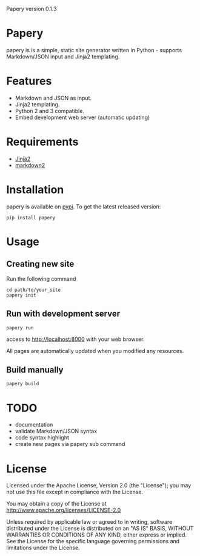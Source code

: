 Papery version 0.1.3

# Papery

papery is  is a simple, static site generator written in Python - supports Markdown/JSON input and Jinja2 templating.

# Features

- Markdown and JSON as input.
- Jinja2 templating.
- Python 2 and 3 compatible.
- Embed development web server (automatic updating)

# Requirements

- [Jinja2](http://jinja.pocoo.org/)
- [markdown2](https://github.com/trentm/python-markdown2)

# Installation

papery is available on [pypi](https://pypi.python.org/pypi).
To get the latest released version:

    pip install papery

# Usage

## Creating new site

Run the following command

    cd path/to/your_site
    papery init

## Run with development server

    papery run

access to <http://localhost:8000> with your web browser.

All pages are automatically updated when you modified any resources.

## Build manually

    papery build

# TODO

- documentation
- validate Markdown/JSON syntax
- code syntax highlight
- create new pages via papery sub command

# License

Licensed under the Apache License, Version 2.0 (the "License"); you may not use this file except in compliance with the License.

You may obtain a copy of the License at http://www.apache.org/licenses/LICENSE-2.0

Unless required by applicable law or agreed to in writing, software distributed under the License is distributed on an "AS IS" BASIS, WITHOUT WARRANTIES OR CONDITIONS OF ANY KIND, either express or implied. See the License for the specific language governing permissions and limitations under the License.
